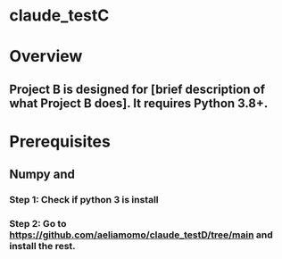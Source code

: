 # claude_testC

# Overview
## Project B is designed for [brief description of what Project B does]. It requires Python 3.8+.

# Prerequisites
## Numpy and


### Step 1: Check if python 3 is install
### Step 2: Go to https://github.com/aeliamomo/claude_testD/tree/main and install the rest.
